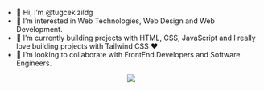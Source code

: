 - 👋 Hi, I’m @tugcekizildg
- 👀 I’m interested in Web Technologies, Web Design and Web Development.
- 🌱 I’m currently building projects with HTML, CSS, JavaScript and I really love building projects with Tailwind CSS ❤️ 
- 💞️ I’m looking to collaborate with FrontEnd Developers and Software Engineers.

<p align="center">
  <a href="https://skillicons.dev">
    <img src="https://skillicons.dev/icons?i=js,html,css,bootstrap,figma,tailwind,php" />
  </a>
</p>
<!---
tugcekizildg/tugcekizildg is a ✨ special ✨ repository because its `README.md` (this file) appears on your GitHub profile.
You can click the Preview link to take a look at your changes.
--->
